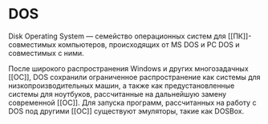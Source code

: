 # DOS  

Disk Operating System — семейство операционных систем для [[ПК]]-совместимых компьютеров, происходящих от MS DOS и PC DOS и совместимых с ними. 

После широкого распространения Windows и других многозадачных [[ОС]], DOS сохранили ограниченное распространение как системы для низкопроизводительных машин, а также как предустановленные системы для ноутбуков, рассчитанные на дальнейшую замену современной [[ОС]]. 
Для запуска программ, рассчитанных на работу с DOS под другими [[ОС]] существуют эмуляторы, такие как DOSBox.

